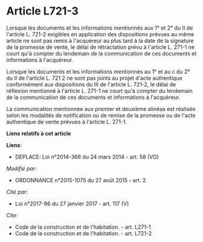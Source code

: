 # Article L721-3

Lorsque les documents et les informations mentionnés aux 1° et 2° du II de l'article L. 721-2 exigibles en application des
dispositions prévues au même article ne sont pas remis à l'acquéreur au plus tard à la date de la signature de la promesse de
vente, le délai de rétractation prévu à l'article L. 271-1 ne court qu'à compter du lendemain de la communication de ces
documents et informations à l'acquéreur. 

Lorsque les documents et les informations mentionnés au 1° et au c du 2° du II de l'article L. 721 2 ne sont pas joints au
projet d'acte authentique conformément aux dispositions du III de l'article L. 721-2, le délai de réflexion mentionné à
l'article L. 271-1 ne court qu'à compter du lendemain de la communication de ces documents et informations à l'acquéreur. 

La communication mentionnée aux premier et deuxième alinéas est réalisée selon les modalités de notification ou de remise de
la promesse ou de l'acte authentique de vente prévues à l'article L. 271-1.

**Liens relatifs à cet article**

**Liens**:

  - DEPLACE: Loi n°2014-366 du 24 mars 2014 - art. 58 (VD)

_Modifié par_:

  - ORDONNANCE n°2015-1075 du 27 août 2015 - art. 2

_Cité par_:

  - Loi n°2017-86 du 27 janvier 2017 - art. 117 (V)

_Cite_:

  - Code de la construction et de l'habitation. - art. L271-1
  - Code de la construction et de l'habitation. - art. L721-2
